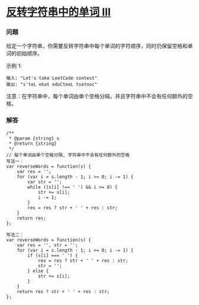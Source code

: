 # [反转字符串中的单词 III](https://leetcode-cn.com/problems/reverse-words-in-a-string-iii)

### 问题

给定一个字符串，你需要反转字符串中每个单词的字符顺序，同时仍保留空格和单词的初始顺序。

示例 1:

```
输入: "Let's take LeetCode contest"
输出: "s'teL ekat edoCteeL tsetnoc"
```
注意：在字符串中，每个单词由单个空格分隔，并且字符串中不会有任何额外的空格。

### 解答

```
/**
 * @param {string} s
 * @return {string}
 */
// 每个单词由单个空格分隔, 字符串中不会有任何额外的空格
写法一：
var reverseWords = function(s) {
    var res = '';
    for (var i = s.length - 1; i >= 0; i -= 1) {
        var str = '';
        while ((s[i] !== ' ') && i >= 0) {
            str += s[i];
            i -= 1;
        }
        res = res ? str + ' ' + res : str;
    }
    return res;
};

写法二：
var reverseWords = function(s) {
    var res = '', str = '';
    for (var i = s.length - 1; i >= 0; i -= 1) {
        if (s[i] === ' ') {
            res = res ? str + ' ' + res : str;
            str = '';
        } else {
            str += s[i];
        }
    }
    return res ? str + ' ' + res : str;
};
```